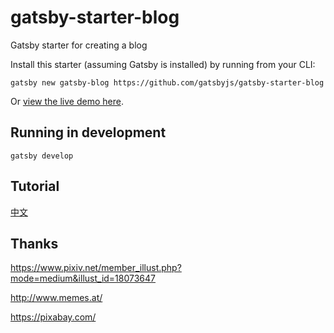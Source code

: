 # gatsby-starter-blog

Gatsby starter for creating a blog

Install this starter (assuming Gatsby is installed) by running from your CLI:

`gatsby new gatsby-blog https://github.com/gatsbyjs/gatsby-starter-blog`

Or [view the live demo here](https://gatsby-starter-blog-demo.netlify.com/).

## Running in development

`gatsby develop`

## Tutorial

[中文](https://ssshooter.com/2019-02-11-gatsby-tutorial/)

## Thanks

https://www.pixiv.net/member_illust.php?mode=medium&illust_id=18073647

http://www.memes.at/

https://pixabay.com/
